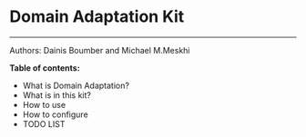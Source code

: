 # Domain Adaptation Kit
<hr>

Authors: Dainis Boumber and Michael M.Meskhi

**Table of contents:**

- What is Domain Adaptation?
- What is in this kit?
- How to use
- How to configure
- TODO LIST